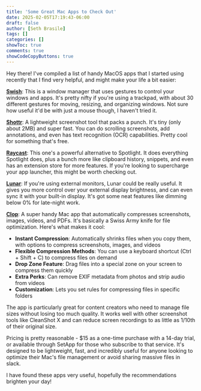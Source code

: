 ```yaml
---
title: 'Some Great Mac Apps to Check Out'
date: 2025-02-05T17:19:43-06:00
draft: false
author: [Seth Brasile]
tags: []
categories: []
showToc: true
comments: true
showCodeCopyButtons: true
---
```


Hey there! I've compiled a list of handy MacOS apps that I started using recently that I find very helpful, and might make your life a bit easier:

**[Swish](https://highlyopinionated.co/swish/)**: This is a window manager that uses gestures to control your windows and apps. It's pretty nifty if you're using a trackpad, with about 30 different gestures for moving, resizing, and organizing windows. Not sure how useful it'd be with just a mouse though, I haven't tried it.

**[Shottr](https://shottr.cc/)**: A lightweight screenshot tool that packs a punch. It's tiny (only about 2MB) and super fast. You can do scrolling screenshots, add annotations, and even has text recognition (OCR) capabilities. Pretty cool for something that's free.

**[Raycast](https://www.raycast.com/)**: This one's a powerful alternative to Spotlight. It does everything Spotlight does, plus a bunch more like clipboard history, snippets, and even has an extension store for more features. If you're looking to supercharge your app launcher, this might be worth checking out.

**[Lunar](https://lunar.fyi/)**: If you're using external monitors, Lunar could be really useful. It gives you more control over your external display brightness, and can even sync it with your built-in display. It's got some neat features like dimming below 0% for late-night work.

**[Clop](https://lowtechguys.com/clop/)**: A super handy Mac app that automatically compresses screenshots, images, videos, and PDFs. It's basically a Swiss Army knife for file optimization. Here's what makes it cool:

- **Instant Compression**: Automatically shrinks files when you copy them, with options to compress screenshots, images, and videos
- **Flexible Compression Methods**: You can use a keyboard shortcut (Ctrl + Shift + C) to compress files on demand
- **Drop Zone Feature**: Drag files into a special zone on your screen to compress them quickly
- **Extra Perks**: Can remove EXIF metadata from photos and strip audio from videos
- **Customization**: Lets you set rules for compressing files in specific folders

The app is particularly great for content creators who need to manage file sizes without losing too much quality. It works well with other screenshot tools like CleanShot X and can reduce screen recordings to as little as 1/10th of their original size.

Pricing is pretty reasonable - $15 as a one-time purchase with a 14-day trial, or available through SetApp for those who subscribe to that service. It's designed to be lightweight, fast, and incredibly useful for anyone looking to optimize their Mac's file management or avoid sharing massive files in slack.

I have found these apps very useful, hopefully the recommendations brighten your day!
